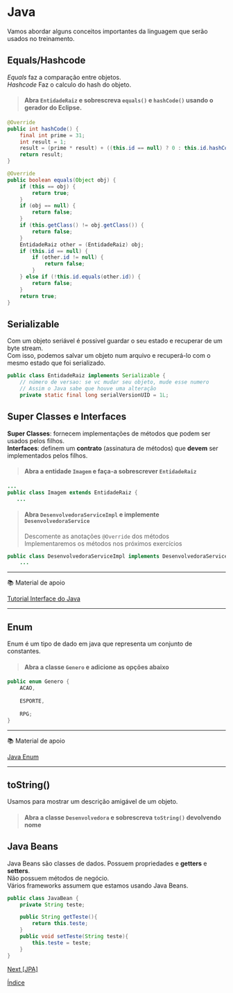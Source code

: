 # Java

Vamos abordar alguns conceitos importantes da linguagem que serão usados no treinamento.

## Equals/Hashcode

*Equals* faz a comparação entre objetos.  
*Hashcode* Faz o calculo do hash do objeto.

> #### Abra `EntidadeRaiz` e sobrescreva `equals()` e `hashCode()` usando o gerador do **Eclipse**.

```java
@Override
public int hashCode() {
    final int prime = 31;
    int result = 1;
    result = (prime * result) + ((this.id == null) ? 0 : this.id.hashCode());
    return result;
}

@Override
public boolean equals(Object obj) {
    if (this == obj) {
        return true;
    }
    if (obj == null) {
        return false;
    }
    if (this.getClass() != obj.getClass()) {
        return false;
    }
    EntidadeRaiz other = (EntidadeRaiz) obj;
    if (this.id == null) {
        if (other.id != null) {
            return false;
        }
    } else if (!this.id.equals(other.id)) {
        return false;
    }
    return true;
}
```


## Serializable

Com um objeto seriável é possivel guardar o seu estado e recuperar de um byte stream.  
Com isso, podemos salvar um objeto num arquivo e recuperá-lo com o mesmo estado que foi serializado.

```java
public class EntidadeRaiz implements Serializable {
    // número de versao: se vc mudar seu objeto, mude esse numero 
    // Assim o Java sabe que houve uma alteração
    private static final long serialVersionUID = 1L;
```

## Super Classes e Interfaces

**Super Classes**: fornecem implementações de métodos que podem ser usados pelos filhos.  
**Interfaces**: definem um __contrato__ (assinatura de métodos) que **devem** ser implementados pelos filhos.

> #### Abra a entidade `Imagem` e faça-a sobrescrever `EntidadeRaiz`

```java
...
public class Imagem extends EntidadeRaiz {
   ...
```


> #### Abra `DesenvolvedoraServiceImpl` e implemente `DesenvolvedoraService`
> Descomente as anotações `@Override` dos métodos  
> Implementaremos os métodos nos próximos exercícios

```java
public class DesenvolvedoraServiceImpl implements DesenvolvedoraService {
    ...
```


---
:books: Material de apoio

[Tutorial Interface do Java](https://docs.oracle.com/javase/tutorial/java/IandI/index.html)

---

## Enum

Enum é um tipo de dado em java que representa um conjunto de constantes.

> #### Abra a classe `Genero` e adicione as opções abaixo 

```java
public enum Genero {
    ACAO, 
    
    ESPORTE, 
    
    RPG;
}
```

---
:books: Material de apoio

[Java Enum](https://docs.oracle.com/javase/tutorial/java/javaOO/enum.html)

---

## toString()

Usamos para mostrar um descrição amigável de um objeto.  

> #### Abra a classe `Desenvolvedora` e sobrescreva `toString()` devolvendo **nome**

## Java Beans

Java Beans são classes de dados. Possuem propriedades e **getters** e **setters**.  
Não possuem métodos de negócio.  
Vários frameworks assumem que estamos usando Java Beans. 


```java
public class JavaBean {
    private String teste;

    public String getTeste(){
        return this.teste;
    }
    public void setTeste(String teste){
        this.teste = teste;
    }
}
```


[Next [JPA]](JPA.md)

[Índice](index.md)
